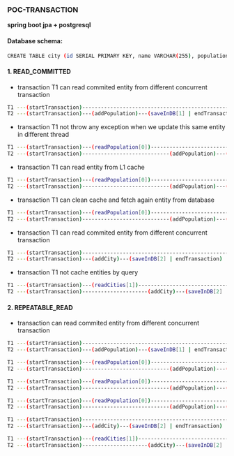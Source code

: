 ### **POC-TRANSACTION**
**spring boot jpa + postgresql**

#### Database schema:
```bash
CREATE TABLE city (id SERIAL PRIMARY KEY, name VARCHAR(255), population INTEGER);
```

#### 1. READ_COMMITTED
- transaction T1 can read commited entity from different concurrent transaction
```bash
T1 ---(startTransaction)--------------------------------------------------------(readPopulation[1] | addPopulation)---(saveInDB[2] | endTransaction)
T2 ---(startTransaction)---(addPopulation)---(saveInDB[1] | endTransaction)
```
- transaction T1 not throw any exception when we update this same entity in different thread
```bash
T1 ---(startTransaction)---(readPopulation[0])---------------------------------------------------------(addPopulation)---(saveInDB[1] | endTransaction)
T2 ---(startTransaction)----------------------------(addPopulation)---(saveInDB[1] | endTransaction)
```
- transaction T1 can read entity from L1 cache
```bash
T1 ---(startTransaction)---(readPopulation[0])--------------------------------------------------------(readPopulationFromCache[0] | addPopulation)---(saveInDB[1] | endTransaction)
T2 ---(startTransaction)----------------------------(addPopulation)---(saveInDB[1] | endTransaction)
```
- transaction T1 can clean cache and fetch again entity from database 
```bash
T1 ---(startTransaction)---(readPopulation[0])--------------------------------------------------------(cleanCacheAndReadPopulation[1] | addPopulation)---(saveInDB[2] | endTransaction)
T2 ---(startTransaction)----------------------------(addPopulation)---(saveInDB[1] | endTransaction)
```
- transaction T1 can read commited entity from different concurrent transaction
```bash
T1 ---(startTransaction)------------------------------------------------(readCities[2] | endTransaction)
T2 ---(startTransaction)---(addCity)---(saveInDB[2] | endTransaction)
```
- transaction T1 not cache entities by query
```bash
T1 ---(startTransaction)---(readCities[1])-----------------------------------------------(readCities[2])---(endTransaction)
T2 ---(startTransaction)---------------------(addCity)---(saveInDB[2] | endTransaction)
```

#### 2. REPEATABLE_READ
- transaction can read commited entity from different concurrent transaction
```bash
T1 ---(startTransaction)--------------------------------------------------------(readPopulation[1] | addPopulation)---(saveInDB[2] | endTransaction)
T2 ---(startTransaction)---(addPopulation)---(saveInDB[1] | endTransaction)
```

```bash
T1 ---(startTransaction)---(readPopulation[0])---------------------------------------------------------(addPopulation)---(rollbackTransaction)
T2 ---(startTransaction)----------------------------(addPopulation)---(saveInDB[1] | endTransaction)
```

```bash
T1 ---(startTransaction)---(readPopulation[0])--------------------------------------------------------(readPopulationFromCache[0] | addPopulation)---(rollbackTransaction)
T2 ---(startTransaction)----------------------------(addPopulation)---(saveInDB[1] | endTransaction)
```

```bash
T1 ---(startTransaction)---(readPopulation[0])--------------------------------------------------------(cleanCacheAndReadPopulation[1] | addPopulation)---(rollbackTransaction)
T2 ---(startTransaction)----------------------------(addPopulation)---(saveInDB[1] | endTransaction)
```

```bash
T1 ---(startTransaction)------------------------------------------------(readCities[2] | endTransaction)
T2 ---(startTransaction)---(addCity)---(saveInDB[2] | endTransaction)
```

```bash
T1 ---(startTransaction)---(readCities[1])-----------------------------------------------(readCities[1])---(endTransaction)
T2 ---(startTransaction)---------------------(addCity)---(saveInDB[2] | endTransaction)
```

